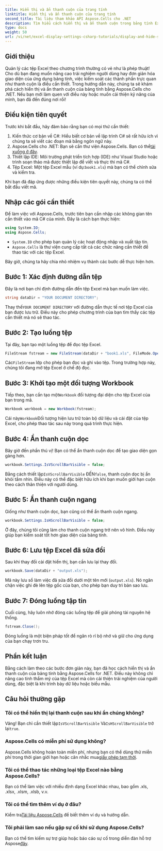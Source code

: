 ```yaml
---
title: Hiển thị và ẩn thanh cuộn của trang tính
linktitle: Hiển thị và ẩn thanh cuộn của trang tính
second_title: Tài liệu tham khảo API Aspose.Cells cho .NET
description: Tìm hiểu cách hiển thị và ẩn thanh cuộn trong bảng tính Excel bằng Aspose.Cells cho .NET với hướng dẫn chi tiết, dễ làm theo này.
type: docs
weight: 50
url: /vi/net/excel-display-settings-csharp-tutorials/display-and-hide-scroll-bars-of-worksheet/
---
```

## Giới thiệu

Quản lý các tệp Excel theo chương trình thường có vẻ như là phép thuật! Cho dù bạn đang muốn nâng cao trải nghiệm người dùng hay đơn giản hóa giao diện của ứng dụng bảng tính, việc kiểm soát các thành phần trực quan như thanh cuộn là điều cần thiết. Trong hướng dẫn này, chúng ta sẽ khám phá cách hiển thị và ẩn thanh cuộn của bảng tính bằng Aspose.Cells cho .NET. Nếu bạn mới làm quen với điều này hoặc muốn cải thiện kỹ năng của mình, bạn đã đến đúng nơi rồi!

## Điều kiện tiên quyết

Trước khi bắt đầu, hãy đảm bảo rằng bạn có mọi thứ cần thiết:

1. Kiến thức cơ bản về C#: Hiểu biết cơ bản về lập trình C# sẽ rất hữu ích vì chúng ta sẽ viết các đoạn mã bằng ngôn ngữ này.
2.  Aspose.Cells cho .NET: Bạn sẽ cần thư viện Aspose.Cells. Bạn có thể[tải xuống ở đây](https://releases.aspose.com/cells/net/).
3. Thiết lập IDE: Môi trường phát triển tích hợp (IDE) như Visual Studio hoặc trình soạn thảo mã được thiết lập để viết và thực thi mã C#.
4.  Tệp Excel: Một tệp Excel mẫu (ví dụ:`book1.xls`) mà bạn có thể chỉnh sửa và kiểm tra.

Khi bạn đã đáp ứng được những điều kiện tiên quyết này, chúng ta có thể bắt đầu viết mã.

## Nhập các gói cần thiết

Để làm việc với Aspose.Cells, trước tiên bạn cần nhập các không gian tên cần thiết vào mã C# của mình. Đây là cách bạn thực hiện:

```csharp
using System.IO;
using Aspose.Cells;
```

- `System.IO` cho phép bạn quản lý các hoạt động nhập và xuất tập tin.
- `Aspose.Cells` là thư viện cung cấp tất cả các chức năng cần thiết để thao tác với các tệp Excel.

Bây giờ, chúng ta hãy chia nhỏ nhiệm vụ thành các bước dễ thực hiện hơn.

## Bước 1: Xác định đường dẫn tệp

Đây là nơi bạn chỉ định đường dẫn đến tệp Excel mà bạn muốn làm việc.


```csharp
string dataDir = "YOUR DOCUMENT DIRECTORY";
```
  
 Thay thế`YOUR DOCUMENT DIRECTORY` với đường dẫn thực tế nơi tệp Excel của bạn được lưu trữ. Điều này cho phép chương trình của bạn tìm thấy các tệp cần thiết mà nó sẽ thao tác.

## Bước 2: Tạo luồng tệp

Tại đây, bạn tạo một luồng tệp để đọc tệp Excel.


```csharp
FileStream fstream = new FileStream(dataDir + "book1.xls", FileMode.Open);
```
  
 Các`FileStream` lớp cho phép bạn đọc và ghi vào tệp. Trong trường hợp này, chúng tôi đang mở tệp Excel ở chế độ đọc.

## Bước 3: Khởi tạo một đối tượng Workbook

 Tiếp theo, bạn cần tạo một`Workbook` đối tượng đại diện cho tệp Excel của bạn trong mã.


```csharp
Workbook workbook = new Workbook(fstream);
```
  
 Cái này`Workbook`Đối tượng hiện lưu trữ toàn bộ dữ liệu và cài đặt của tệp Excel, cho phép thao tác sau này trong quá trình thực hiện.

## Bước 4: Ẩn thanh cuộn dọc

Bây giờ đến phần thú vị! Bạn có thể ẩn thanh cuộn dọc để tạo giao diện gọn gàng hơn.


```csharp
workbook.Settings.IsVScrollBarVisible = false;
```
  
 Bằng cách thiết lập`IsVScrollBarVisible` ĐẾN`false`, thanh cuộn dọc bị ẩn khỏi tầm nhìn. Điều này có thể đặc biệt hữu ích khi bạn muốn giới hạn cuộn theo cách thân thiện với người dùng.

## Bước 5: Ẩn thanh cuộn ngang

Giống như thanh cuộn dọc, bạn cũng có thể ẩn thanh cuộn ngang.


```csharp
workbook.Settings.IsHScrollBarVisible = false;
```
  
Ở đây, chúng tôi cũng làm cho thanh cuộn ngang trở nên vô hình. Điều này giúp bạn kiểm soát tốt hơn giao diện của bảng tính.

## Bước 6: Lưu tệp Excel đã sửa đổi

Sau khi thay đổi cài đặt hiển thị, bạn cần lưu lại thay đổi. 


```csharp
workbook.Save(dataDir + "output.xls");
```
  
Mã này lưu sổ làm việc đã sửa đổi dưới một tên mới (`output.xls`). Nó ngăn chặn việc ghi đè lên tệp gốc của bạn, cho phép bạn duy trì bản sao lưu.

## Bước 7: Đóng luồng tập tin

Cuối cùng, hãy luôn nhớ đóng các luồng tệp để giải phóng tài nguyên hệ thống.


```csharp
fstream.Close();
```
  
Đóng luồng là một biện pháp tốt để ngăn rò rỉ bộ nhớ và giữ cho ứng dụng của bạn chạy trơn tru.

## Phần kết luận

Bằng cách làm theo các bước đơn giản này, bạn đã học cách hiển thị và ẩn thanh cuộn của bảng tính bằng Aspose.Cells for .NET. Điều này không chỉ nâng cao tính thẩm mỹ của tệp Excel mà còn cải thiện trải nghiệm của người dùng, đặc biệt là khi trình bày dữ liệu hoặc biểu mẫu. 

## Câu hỏi thường gặp

### Tôi có thể hiển thị lại thanh cuộn sau khi ẩn chúng không?  
 Vâng! Bạn chỉ cần thiết lập`IsVScrollBarVisible` Và`IsHScrollBarVisible` trở lại`true`.

### Aspose.Cells có miễn phí sử dụng không?  
 Aspose.Cells không hoàn toàn miễn phí, nhưng bạn có thể dùng thử miễn phí trong thời gian giới hạn hoặc cân nhắc mua[giấy phép tạm thời](https://purchase.aspose.com/temporary-license/).

### Tôi có thể thao tác những loại tệp Excel nào bằng Aspose.Cells?  
Bạn có thể làm việc với nhiều định dạng Excel khác nhau, bao gồm .xls, .xlsx, .xlsm, .xlsb, v.v.

### Tôi có thể tìm thêm ví dụ ở đâu?  
 Kiểm tra[Tài liệu Aspose.Cells](https://reference.aspose.com/cells/net/) để biết thêm ví dụ và hướng dẫn.

### Tôi phải làm sao nếu gặp sự cố khi sử dụng Aspose.Cells?  
 Bạn có thể tìm kiếm sự trợ giúp hoặc báo cáo sự cố trong diễn đàn hỗ trợ Aspose[đây](https://forum.aspose.com/c/cells/9).